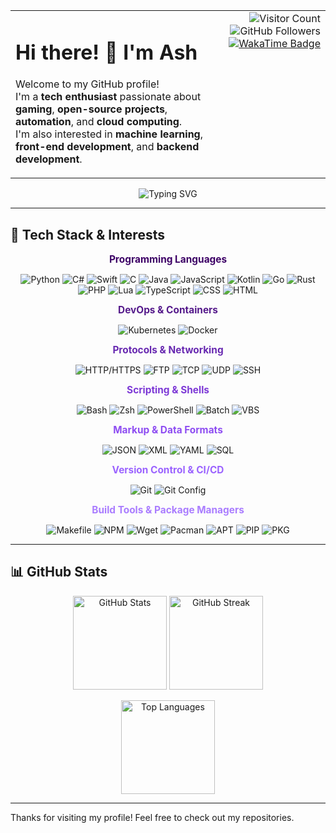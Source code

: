 <table width="100%">
  <tr>
    <td>
      <h1>Hi there! 👋 I'm Ash</h1>
      <p>
        Welcome to my GitHub profile! <br>
        I'm a <strong>tech enthusiast</strong> passionate about <strong>gaming</strong>, <strong>open-source projects</strong>, <strong>automation</strong>, and <strong>cloud computing</strong>.<br>
        I'm also interested in <strong>machine learning</strong>, <strong>front-end development</strong>, and <strong>backend development</strong>.
      </p>
    </td>
    <td align="right" style="vertical-align: top;">
      <img src="https://komarev.com/ghpvc/?username=Ash1421&color=blueviolet&style=flat-square" alt="Visitor Count" />
      <img src="https://img.shields.io/github/followers/Ash1421?style=social&color=purple" alt="GitHub Followers" />
      <a href="https://wakatime.com/@dfdffe14-322b-4a5b-aea8-bfecd3434d3f">
        <img src="https://wakatime.com/badge/user/dfdffe14-322b-4a5b-aea8-bfecd3434d3f.svg" alt="WakaTime Badge" />
      </a>
    </td>
  </tr>
</table>


<p align="center">
  <img src="https://readme-typing-svg.herokuapp.com?font=Fira+Code&size=22&duration=4000&color=9B59B6&center=true&lines=Hi+there!+I'm+Ash+👋;Tech+enthusiast+and+gamer;Always+learning+new+things!" alt="Typing SVG">
</p>

---

## 🔧 Tech Stack & Interests

<div align="center">

<!-- Programming Languages -->
<p><strong style="color:#3D0066; font-size:1.1em;">Programming Languages</strong></p>
<p>
  <img src="https://img.shields.io/badge/Python-3D0066?style=for-the-badge&logo=python&logoColor=white" alt="Python" />
  <img src="https://img.shields.io/badge/C%23-430073?style=for-the-badge&logo=c-sharp&logoColor=white" alt="C#" />
  <img src="https://img.shields.io/badge/Swift-47007C?style=for-the-badge&logo=swift&logoColor=white" alt="Swift" />
  <img src="https://img.shields.io/badge/C-380059?style=for-the-badge&logo=c&logoColor=white" alt="C" />
  <img src="https://img.shields.io/badge/Java-42006B?style=for-the-badge&logo=java&logoColor=white" alt="Java" />
  <img src="https://img.shields.io/badge/JavaScript-400066?style=for-the-badge&logo=javascript&logoColor=white" alt="JavaScript" />
  <img src="https://img.shields.io/badge/Kotlin-420073?style=for-the-badge&logo=kotlin&logoColor=white" alt="Kotlin" />
  <img src="https://img.shields.io/badge/Go-36005A?style=for-the-badge&logo=go&logoColor=white" alt="Go" />
  <img src="https://img.shields.io/badge/Rust-2E004B?style=for-the-badge&logo=rust&logoColor=white" alt="Rust" />
  <img src="https://img.shields.io/badge/PHP-400066?style=for-the-badge&logo=php&logoColor=white" alt="PHP" />
  <img src="https://img.shields.io/badge/Lua-430073?style=for-the-badge&logo=lua&logoColor=white" alt="Lua" />
  <img src="https://img.shields.io/badge/TypeScript-42006B?style=for-the-badge&logo=typescript&logoColor=white" alt="TypeScript" />
  <img src="https://img.shields.io/badge/CSS-380059?style=for-the-badge&logo=css3&logoColor=white" alt="CSS" />
  <img src="https://img.shields.io/badge/HTML-3D0066?style=for-the-badge&logo=html5&logoColor=white" alt="HTML" />
</p>

<!-- DevOps & Containers -->
<p><strong style="color:#551A8B; font-size:1.1em;">DevOps & Containers</strong></p>
<p>
  <img src="https://img.shields.io/badge/Kubernetes-551A8B?style=for-the-badge&logo=kubernetes&logoColor=white" alt="Kubernetes" />
  <img src="https://img.shields.io/badge/Docker-4D1478?style=for-the-badge&logo=docker&logoColor=white" alt="Docker" />
</p>

<!-- Protocols & Networking -->
<p><strong style="color:#6829B1; font-size:1.1em;">Protocols & Networking</strong></p>
<p>
  <img src="https://img.shields.io/badge/HTTP-6829B1?style=for-the-badge&logo=http&logoColor=white" alt="HTTP/HTTPS" />
  <img src="https://img.shields.io/badge/FTP-5E22A1?style=for-the-badge&logo=ftp&logoColor=white" alt="FTP" />
  <img src="https://img.shields.io/badge/TCP-531E8F?style=for-the-badge&logo=tcp&logoColor=white" alt="TCP" />
  <img src="https://img.shields.io/badge/UDP-4B1B81?style=for-the-badge&logo=udp&logoColor=white" alt="UDP" />
  <img src="https://img.shields.io/badge/SSH-591E96?style=for-the-badge&logo=ssh&logoColor=white" alt="SSH" />
</p>

<!-- Scripting & Shells -->
<p><strong style="color:#7D39D6; font-size:1.1em;">Scripting & Shells</strong></p>
<p>
  <img src="https://img.shields.io/badge/Bash-7D39D6?style=for-the-badge&logo=gnu-bash&logoColor=white" alt="Bash" />
  <img src="https://img.shields.io/badge/Zsh-7634D3?style=for-the-badge&logo=zsh&logoColor=white" alt="Zsh" />
  <img src="https://img.shields.io/badge/PowerShell-6F29CC?style=for-the-badge&logo=powershell&logoColor=white" alt="PowerShell" />
  <img src="https://img.shields.io/badge/Batch-5D1BC0?style=for-the-badge&logo=windows-terminal&logoColor=white" alt="Batch" />
  <img src="https://img.shields.io/badge/VBS-6020B8?style=for-the-badge&logo=visual-basic&logoColor=white" alt="VBS" />
</p>

<!-- Markup & Data Formats -->
<p><strong style="color:#8E4DF2; font-size:1.1em;">Markup & Data Formats</strong></p>
<p>
  <img src="https://img.shields.io/badge/JSON-8E4DF2?style=for-the-badge&logo=json&logoColor=white" alt="JSON" />
  <img src="https://img.shields.io/badge/XML-8645EA?style=for-the-badge&logo=xml&logoColor=white" alt="XML" />
  <img src="https://img.shields.io/badge/YAML-7B3DD9?style=for-the-badge&logo=yaml&logoColor=white" alt="YAML" />
  <img src="https://img.shields.io/badge/SQL-7839D5?style=for-the-badge&logo=postgresql&logoColor=white" alt="SQL" />
</p>

<!-- Version Control & CI/CD -->
<p><strong style="color:#9B63FF; font-size:1.1em;">Version Control & CI/CD</strong></p>
<p>
  <img src="https://img.shields.io/badge/git-9B63FF?style=for-the-badge&logo=git&logoColor=white" alt="Git" />
  <img src="https://img.shields.io/badge/gitconfig-8F56F8?style=for-the-badge&logo=git&logoColor=white" alt="Git Config" />
</p>

<!-- Build Tools & Package Managers -->
<p><strong style="color:#AA7DFF; font-size:1.1em;">Build Tools & Package Managers</strong></p>
<p>
  <img src="https://img.shields.io/badge/Makefile-A07BFF?style=for-the-badge&logo=gnu&logoColor=white" alt="Makefile" />
  <img src="https://img.shields.io/badge/NPM-A379FF?style=for-the-badge&logo=npm&logoColor=white" alt="NPM" />
  <img src="https://img.shields.io/badge/wget-A379FF?style=for-the-badge&logo=wget&logoColor=white" alt="Wget" />
  <img src="https://img.shields.io/badge/pacman-A87FFF?style=for-the-badge&logo=archlinux&logoColor=white" alt="Pacman" />
  <img src="https://img.shields.io/badge/apt-AC83FF?style=for-the-badge&logo=debian&logoColor=white" alt="APT" />
  <img src="https://img.shields.io/badge/pip-AA7AFF?style=for-the-badge&logo=python&logoColor=white" alt="PIP" />
  <img src="https://img.shields.io/badge/pkg-A773FF?style=for-the-badge&logo=freebsd&logoColor=white" alt="PKG" />
</p>

</div>

---

## 📊 GitHub Stats  

<p align="center">
  <img src="https://github-readme-stats.vercel.app/api?username=Ash1421&show_icons=true&theme=tokyonight" alt="GitHub Stats" height="150"/>
  <img src="https://streak-stats.demolab.com/?user=Ash1421&theme=tokyonight" alt="GitHub Streak" height="150"/>
</p>  

<p align="center">
  <img src="https://github-readme-stats.vercel.app/api/top-langs/?username=Ash1421&layout=compact&theme=tokyonight" alt="Top Languages" height="150"/>
</p>  

---

Thanks for visiting my profile! Feel free to check out my repositories.
